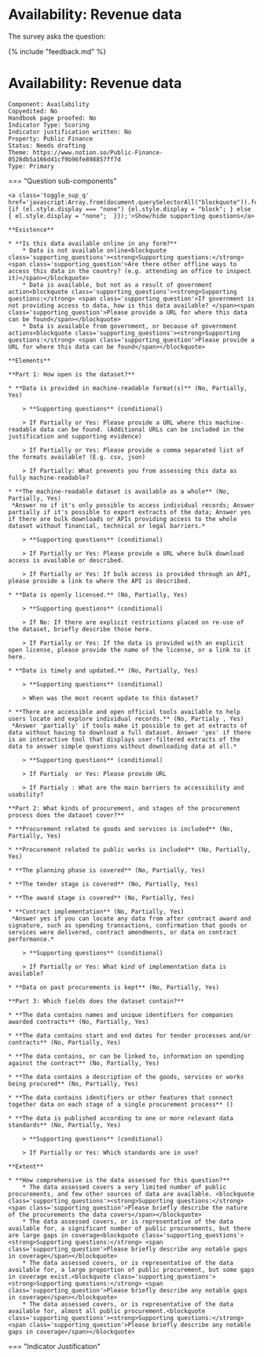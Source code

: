 # Availability: Revenue data

The survey asks the question:  

{% include "feedback.md" %}

# Availability: Revenue data
    
    Component: Availability
    Copyedited: No
    Handbook page proofed: No
    Indicator Type: Scoring
    Indicator justification written: No
    Property: Public Finance
    Status: Needs drafting
    Theme: https://www.notion.so/Public-Finance-0528db5a166d41cf9b96fe898857ff7d
    Type: Primary

=== "Question sub-components"

    <a class='toggle_sup_q' href='javascript:Array.from(document.querySelectorAll("blockquote")).forEach(function(el) {if (el.style.display === "none") {el.style.display = "block"; } else { el.style.display = "none";  }});'>Show/hide supporting questions</a>
    
    **Existence**
    
    * **Is this data available online in any form?**
        * Data is not available online<blockquote class='supporting_questions'><strong>Supporting questions:</strong> <span class='supporting_question'>Are there other offline ways to access this data in the country? (e.g. attending an office to inspect it)</span></blockquote>
        * Data is available, but not as a result of government action<blockquote class='supporting_questions'><strong>Supporting questions:</strong> <span class='supporting_question'>If government is not providing access to data, how is this data available? </span><span class='supporting_question'>Please provide a URL for where this data can be found</span></blockquote>
        * Data is available from government, or because of government actions<blockquote class='supporting_questions'><strong>Supporting questions:</strong> <span class='supporting_question'>Please provide a URL for where this data can be found</span></blockquote>
    
    **Elements**
    
    **Part 1: How open is the dataset?**
    
    * **Data is provided in machine-readable format(s)** (No, Partially, Yes)
    
        > **Supporting questions** (conditional)
    
        > If Partially or Yes: Please provide a URL where this machine-readable data can be found. (Additional URLs can be included in the justification and supporting evidence)
    
        > If Partially or Yes: Please provide a comma separated list of the formats available? (E.g. csv, json)
    
        > If Partially: What prevents you from assessing this data as fully machine-readable? 
    
    * **The machine-readable dataset is available as a whole** (No, Partially, Yes)
     *Answer no if it's only possible to access individual records; Answer partially if it's possible to export extracts of the data; Answer yes if there are bulk downloads or APIs providing access to the whole dataset without financial, technical or legal barriers.*
    
        > **Supporting questions** (conditional)
    
        > If Partially or Yes: Please provide a URL where bulk download access is available or described.
    
        > If Partially or Yes: If bulk access is provided through an API, please provide a link to where the API is described.
    
    * **Data is openly licensed.** (No, Partially, Yes)
    
        > **Supporting questions** (conditional)
    
        > If No: If there are explicit restrictions placed on re-use of the dataset, briefly describe those here.
    
        > If Partially or Yes: If the data is provided with an explicit open license, please provide the name of the license, or a link to it here.
    
    * **Data is timely and updated.** (No, Partially, Yes)
    
        > **Supporting questions** (conditional)
    
        > When was the most recent update to this dataset?
    
    * **There are accessible and open official tools available to help users locate and explore individual records.** (No, Partialy , Yes)
     *Answer 'partially' if tools make it possible to get at extracts of data without having to download a full dataset. Answer 'yes' if there is an interactive tool that displays user-filtered extracts of the data to answer simple questions without downloading data at all.*
    
        > **Supporting questions** (conditional)
    
        > If Partialy  or Yes: Please provide URL
    
        > If Partialy : What are the main barriers to accessibility and usability?
    
    **Part 2: What kinds of procurement, and stages of the procurement process does the dataset cover?**
    
    * **Procurement related to goods and services is included** (No, Partially, Yes)
    
    * **Procurement related to public works is included** (No, Partially, Yes)
    
    * **The planning phase is covered** (No, Partially, Yes)
    
    * **The tender stage is covered** (No, Partially, Yes)
    
    * **The award stage is covered** (No, Partially, Yes)
    
    * **Contract implementation** (No, Partially, Yes)
     *Answer yes if you can locate any data from after contract award and signature, such as spending transactions, confirmation that goods or services were delivered, contract amendments, or data on contract performance.*
    
        > **Supporting questions** (conditional)
    
        > If Partially or Yes: What kind of implementation data is available?
    
    * **Data on past procurements is kept** (No, Partially, Yes)
    
    **Part 3: Which fields does the dataset contain?**
    
    * **The data contains names and unique identifiers for companies awarded contracts** (No, Partially, Yes)
    
    * **The data contains start and end dates for tender processes and/or contracts** (No, Partially, Yes)
    
    * **The data contains, or can be linked to, information on spending against the contract** (No, Partially, Yes)
    
    * **The data contains a description of the goods, services or works being procured** (No, Partially, Yes)
    
    * **The data contains identifiers or other features that connect together data on each stage of a single procurement process** ()
    
    * **The data is published according to one or more relevant data standards** (No, Partially, Yes)
    
        > **Supporting questions** (conditional)
    
        > If Partially or Yes: Which standards are in use?
    
    **Extent**
    
    * **How comprehensive is the data assessed for this question?**
        * The data assessed covers a very limited number of public procurements, and few other sources of data are available. <blockquote class='supporting_questions'><strong>Supporting questions:</strong> <span class='supporting_question'>Please briefly describe the nature of the procurements the data covers</span></blockquote>
        * The data assessed covers, or is representative of the data available for, a significant number of public procurements, but there are large gaps in coverage<blockquote class='supporting_questions'><strong>Supporting questions:</strong> <span class='supporting_question'>Please briefly describe any notable gaps in coverage</span></blockquote>
        * The data assessed covers, or is representative of the data available for, a large proportion of public procurement, but some gaps in coverage exist.<blockquote class='supporting_questions'><strong>Supporting questions:</strong> <span class='supporting_question'>Please briefly describe any notable gaps in coverage</span></blockquote>
        * The data assessed covers, or is representative of the data available for, almost all public procurement.<blockquote class='supporting_questions'><strong>Supporting questions:</strong> <span class='supporting_question'>Please briefly describe any notable gaps in coverage</span></blockquote>


=== "Indicator Justification"
